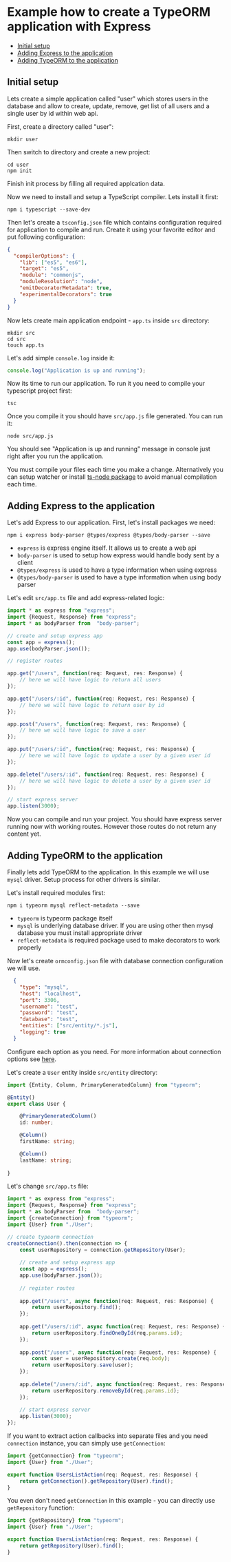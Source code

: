 # Example how to create a TypeORM application with Express

* [Initial setup](#initial-setup)
* [Adding Express to the application](#adding-express-to-the-application)
* [Adding TypeORM to the application](#adding-typeorm-to-the-application)

## Initial setup

Lets create a simple application called "user" which stores users in the database
and allow to create, update, remove, get list of all users and a single user by id
within web api.

First, create a directory called "user":

```
mkdir user
```

Then switch to directory and create a new project:

```
cd user
npm init
``` 

Finish init process by filling all required applcation data.

Now we need to install and setup a TypeScript compiler. Lets install it first:

```
npm i typescript --save-dev
```

Then let's create a `tsconfig.json` file which contains configuration required for application to 
compile and run. Create it using your favorite editor and put following configuration:

```json
{
  "compilerOptions": {
    "lib": ["es5", "es6"],
    "target": "es5",
    "module": "commonjs",
    "moduleResolution": "node",
    "emitDecoratorMetadata": true,
    "experimentalDecorators": true
  }
}
``` 

Now lets create main application endpoint - `app.ts` inside `src` directory:

```
mkdir src
cd src
touch app.ts
```

Let's add simple `console.log` inside it:

```typescript
console.log("Application is up and running");
```

Now its time to run our application.
To run it you need to compile your typescript project first:

```
tsc
```

Once you compile it you should have `src/app.js` file generated.
You can run it:

```
node src/app.js
```

You should see "Application is up and running" message in console just right after you run the application.

You must compile your files each time you make a change.
Alternatively you can setup watcher or install [ts-node package](http://github.com/ts-node/ts-node) to avoid manual compilation each time.

## Adding Express to the application

Let's add Express to our application. First, let's install packages we need:

```
npm i express body-parser @types/express @types/body-parser --save
```

* `express` is express engine itself. It allows us to create a web api
* `body-parser` is used to setup how express would handle body sent by a client
* `@types/express` is used to have a type information when using express
* `@types/body-parser` is used to have a type information when using body parser

Let's edit `src/app.ts` file and add express-related logic:

```typescript
import * as express from "express";
import {Request, Response} from "express";
import * as bodyParser from  "body-parser";

// create and setup express app
const app = express();
app.use(bodyParser.json());

// register routes

app.get("/users", function(req: Request, res: Response) {
    // here we will have logic to return all users
});

app.get("/users/:id", function(req: Request, res: Response) {
    // here we will have logic to return user by id
});

app.post("/users", function(req: Request, res: Response) {
    // here we will have logic to save a user
});

app.put("/users/:id", function(req: Request, res: Response) {
    // here we will have logic to update a user by a given user id
});

app.delete("/users/:id", function(req: Request, res: Response) {
    // here we will have logic to delete a user by a given user id
});

// start express server
app.listen(3000);
```

Now you can compile and run your project.
You should have express server running now with working routes.
However those routes do not return any content yet.

## Adding TypeORM to the application

Finally lets add TypeORM to the application. 
In this example we will use `mysql` driver.
Setup process for other drivers is similar.

Let's install required modules first:

```
npm i typeorm mysql reflect-metadata --save
```

* `typeorm` is typeorm package itself
* `mysql` is underlying database driver. 
If you are using other then mysql database you must install appropriate driver
* `reflect-metadata` is required package used to make decorators to work properly

Now let's create `ormconfig.json` file with database connection configuration we will use.

```json
  {
    "type": "mysql",
    "host": "localhost",
    "port": 3306,
    "username": "test",
    "password": "test",
    "database": "test",
    "entities": ["src/entity/*.js"],
    "logging": true
  }
```

Configure each option as you need. 
For more information about connection options see [here](./connection-options.md).

Let's create a `User` entity inside `src/entity` directory:

```typescript
import {Entity, Column, PrimaryGeneratedColumn} from "typeorm";

@Entity()
export class User {

    @PrimaryGeneratedColumn()
    id: number;

    @Column()
    firstName: string;

    @Column()
    lastName: string;
    
}
```

Let's change `src/app.ts` file:

```typescript
import * as express from "express";
import {Request, Response} from "express";
import * as bodyParser from  "body-parser";
import {createConnection} from "typeorm";
import {User} from "./User";

// create typeorm connection
createConnection().then(connection => {
    const userRepository = connection.getRepository(User);
    
    // create and setup express app
    const app = express();
    app.use(bodyParser.json());
    
    // register routes
    
    app.get("/users", async function(req: Request, res: Response) {
        return userRepository.find();
    });
    
    app.get("/users/:id", async function(req: Request, res: Response) {
        return userRepository.findOneById(req.params.id);
    });
    
    app.post("/users", async function(req: Request, res: Response) {
        const user = userRepository.create(req.body);
        return userRepository.save(user);
    });
    
    app.delete("/users/:id", async function(req: Request, res: Response) {
        return userRepository.removeById(req.params.id);
    });
    
    // start express server
    app.listen(3000);
});
```

If you want to extract action callbacks into separate files and you need `connection` instance,
you can simply use `getConnection`:

```typescript
import {getConnection} from "typeorm";
import {User} from "./User";

export function UsersListAction(req: Request, res: Response) {
    return getConnection().getRepository(User).find();
}
```

You even don't need `getConnection` in this example - you can directly use `getRepository` function:

```typescript
import {getRepository} from "typeorm";
import {User} from "./User";

export function UsersListAction(req: Request, res: Response) {
    return getRepository(User).find();
}
```
